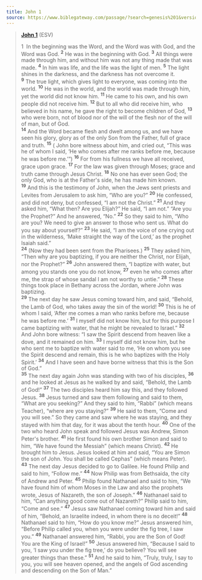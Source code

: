 ```yaml
---
title: John 1
source: https://www.biblegateway.com/passage/?search=genesis%201&version=ESV;NIV
---
```


> **[John 1](https://www.biblegateway.com/passage/?search=john+1&version=ESV)** (ESV)
>   
> 1&nbsp; In the beginning was the Word, and the Word was with God, and the Word was God. <sup>**2**</sup> He was in the beginning with God. <sup>**3**</sup> All things were made through him, and without him was not any thing made that was made. <sup>**4**</sup> In him was life, and the life was the light of men. <sup>**5**</sup> The light shines in the darkness, and the darkness has not overcome it.<br />
> <sup>**9**</sup> The true light, which gives light to everyone, was coming into the world. <sup>**10**</sup> He was in the world, and the world was made through him, yet the world did not know him. <sup>**11**</sup> He came to his own, and his own people did not receive him. <sup>**12**</sup> But to all who did receive him, who believed in his name, he gave the right to become children of God, <sup>**13**</sup> who were born, not of blood nor of the will of the flesh nor of the will of man, but of God.<br />
> <sup>**14**</sup> And the Word became flesh and dwelt among us, and we have seen his glory, glory as of the only Son from the Father, full of grace and truth. <sup>**15**</sup> ( John bore witness about him, and cried out, “This was he of whom I said, ‘He who comes after me ranks before me, because he was before me.’”) <sup>**16**</sup> For from his fullness we have all received, grace upon grace. <sup>**17**</sup> For the law was given through Moses; grace and truth came through Jesus Christ. <sup>**18**</sup> No one has ever seen God; the only God, who is at the Father's side, he has made him known.<br />
> <sup>**19**</sup> And this is the testimony of John, when the Jews sent priests and Levites from Jerusalem to ask him, “Who are you?” <sup>**20**</sup> He confessed, and did not deny, but confessed, “I am not the Christ.” <sup>**21**</sup> And they asked him, “What then? Are you Elijah?” He said, “I am not.” “Are you the Prophet?” And he answered, “No.” <sup>**22**</sup> So they said to him, “Who are you? We need to give an answer to those who sent us. What do you say about yourself?” <sup>**23**</sup> He said, “I am the voice of one crying out in the wilderness, ‘Make straight the way of the Lord,’ as the prophet Isaiah said.”<br />
> <sup>**24**</sup> (Now they had been sent from the Pharisees.) <sup>**25**</sup> They asked him, “Then why are you baptizing, if you are neither the Christ, nor Elijah, nor the Prophet?” <sup>**26**</sup> John answered them, “I baptize with water, but among you stands one you do not know, <sup>**27**</sup> even he who comes after me, the strap of whose sandal I am not worthy to untie.” <sup>**28**</sup> These things took place in Bethany across the Jordan, where John was baptizing.<br />
> <sup>**29**</sup> The next day he saw Jesus coming toward him, and said, “Behold, the Lamb of God, who takes away the sin of the world! <sup>**30**</sup> This is he of whom I said, ‘After me comes a man who ranks before me, because he was before me.’ <sup>**31**</sup> I myself did not know him, but for this purpose I came baptizing with water, that he might be revealed to Israel.” <sup>**32**</sup> And John bore witness: “I saw the Spirit descend from heaven like a dove, and it remained on him. <sup>**33**</sup> I myself did not know him, but he who sent me to baptize with water said to me, ‘He on whom you see the Spirit descend and remain, this is he who baptizes with the Holy Spirit.’ <sup>**34**</sup> And I have seen and have borne witness that this is the Son of God.”<br />
> <sup>**35**</sup> The next day again John was standing with two of his disciples, <sup>**36**</sup> and he looked at Jesus as he walked by and said, “Behold, the Lamb of God!” <sup>**37**</sup> The two disciples heard him say this, and they followed Jesus. <sup>**38**</sup> Jesus turned and saw them following and said to them, “What are you seeking?” And they said to him, “Rabbi” (which means Teacher), “where are you staying?” <sup>**39**</sup> He said to them, “Come and you will see.” So they came and saw where he was staying, and they stayed with him that day, for it was about the tenth hour. <sup>**40**</sup> One of the two who heard John speak and followed Jesus was Andrew, Simon Peter's brother. <sup>**41**</sup> He first found his own brother Simon and said to him, “We have found the Messiah” (which means Christ). <sup>**42**</sup> He brought him to Jesus. Jesus looked at him and said, “You are Simon the son of John. You shall be called Cephas” (which means Peter).<br />
> <sup>**43**</sup> The next day Jesus decided to go to Galilee. He found Philip and said to him, “Follow me.” <sup>**44**</sup> Now Philip was from Bethsaida, the city of Andrew and Peter. <sup>**45**</sup> Philip found Nathanael and said to him, “We have found him of whom Moses in the Law and also the prophets wrote, Jesus of Nazareth, the son of Joseph.” <sup>**46**</sup> Nathanael said to him, “Can anything good come out of Nazareth?” Philip said to him, “Come and see.” <sup>**47**</sup> Jesus saw Nathanael coming toward him and said of him, “Behold, an Israelite indeed, in whom there is no deceit!” <sup>**48**</sup> Nathanael said to him, “How do you know me?” Jesus answered him, “Before Philip called you, when you were under the fig tree, I saw you.” <sup>**49**</sup> Nathanael answered him, “Rabbi, you are the Son of God! You are the King of Israel!” <sup>**50**</sup> Jesus answered him, “Because I said to you, ‘I saw you under the fig tree,’ do you believe? You will see greater things than these.” <sup>**51**</sup> And he said to him, “Truly, truly, I say to you, you will see heaven opened, and the angels of God ascending and descending on the Son of Man.”